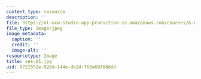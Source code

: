 ```yaml
---
content_type: resource
description: ''
file: https://ol-ocw-studio-app-production.s3.amazonaws.com/courses/6-00sc-introduction-to-computer-science-and-programming-spring-2011/6721552e828d144edb24768a69768ddd_ses-01.jpg
file_type: image/jpeg
image_metadata:
  caption: ''
  credit: ''
  image-alt: ''
resourcetype: Image
title: ses-01.jpg
uid: 6721552e-828d-144e-db24-768a69768ddd
---
```


